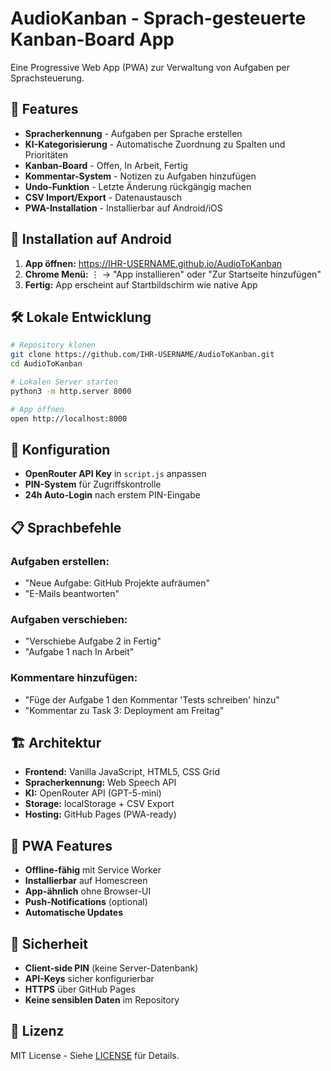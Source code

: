 # AudioKanban - Sprach-gesteuerte Kanban-Board App

Eine Progressive Web App (PWA) zur Verwaltung von Aufgaben per Sprachsteuerung.

## 🚀 Features

- **Spracherkennung** - Aufgaben per Sprache erstellen
- **KI-Kategorisierung** - Automatische Zuordnung zu Spalten und Prioritäten
- **Kanban-Board** - Offen, In Arbeit, Fertig
- **Kommentar-System** - Notizen zu Aufgaben hinzufügen
- **Undo-Funktion** - Letzte Änderung rückgängig machen
- **CSV Import/Export** - Datenaustausch
- **PWA-Installation** - Installierbar auf Android/iOS

## 📱 Installation auf Android

1. **App öffnen:** https://IHR-USERNAME.github.io/AudioToKanban
2. **Chrome Menü:** ⋮ → "App installieren" oder "Zur Startseite hinzufügen"
3. **Fertig:** App erscheint auf Startbildschirm wie native App

## 🛠️ Lokale Entwicklung

```bash
# Repository klonen
git clone https://github.com/IHR-USERNAME/AudioToKanban.git
cd AudioToKanban

# Lokalen Server starten
python3 -m http.server 8000

# App öffnen
open http://localhost:8000
```

## 🔧 Konfiguration

- **OpenRouter API Key** in `script.js` anpassen
- **PIN-System** für Zugriffskontrolle
- **24h Auto-Login** nach erstem PIN-Eingabe

## 📋 Sprachbefehle

### Aufgaben erstellen:
- "Neue Aufgabe: GitHub Projekte aufräumen"
- "E-Mails beantworten"

### Aufgaben verschieben:
- "Verschiebe Aufgabe 2 in Fertig"
- "Aufgabe 1 nach In Arbeit"

### Kommentare hinzufügen:
- "Füge der Aufgabe 1 den Kommentar 'Tests schreiben' hinzu"
- "Kommentar zu Task 3: Deployment am Freitag"

## 🏗️ Architektur

- **Frontend:** Vanilla JavaScript, HTML5, CSS Grid
- **Spracherkennung:** Web Speech API
- **KI:** OpenRouter API (GPT-5-mini)
- **Storage:** localStorage + CSV Export
- **Hosting:** GitHub Pages (PWA-ready)

## 📱 PWA Features

- **Offline-fähig** mit Service Worker
- **Installierbar** auf Homescreen
- **App-ähnlich** ohne Browser-UI
- **Push-Notifications** (optional)
- **Automatische Updates**

## 🔐 Sicherheit

- **Client-side PIN** (keine Server-Datenbank)
- **API-Keys** sicher konfigurierbar
- **HTTPS** über GitHub Pages
- **Keine sensiblen Daten** im Repository

## 📄 Lizenz

MIT License - Siehe [LICENSE](LICENSE) für Details.